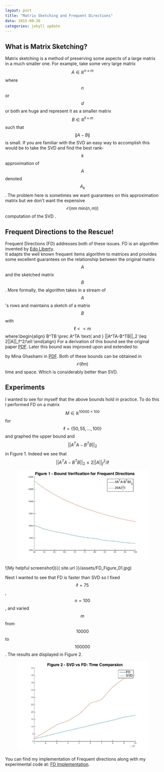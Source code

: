 ```yaml
---
layout: post
title: "Matrix Sketching and Frequent Directions"
data: 2015-09-26
categories: jekyll update
---
```

<head>
  <script type="text/javascript"
          src="http://cdn.mathjax.org/mathjax/latest/MathJax.js?config=TeX-AMS-MML_HTMLorMML">
  </script>
</head>

## **What is Matrix Sketching?**
Matrix sketching is a method of preserving some aspects of a large matrix in a much smaller one.
For example, take some very large matrix $$A \in \mathbb{R}^{n\times m}$$ where $$n$$ or $$d$$
or both are huge and represent it as a smaller matrix $$B \in \mathbb{R}^{\ell\times m}$$ such that
$$\|A - B\|$$ is small.  If you are familiar with the SVD an easy way to accomplish this would be
to take the SVD and find the best rank-$$k$$ approximation of $$A$$ denoted $$A_k$$.  The problem 
here is sometimes we want guarantees on this approximation matrix but we don't want the expensive
$$\mathcal{O}(nm\text{ min}(n,m))$$computation of the SVD .

## **Frequent Directions to the Rescue!** 
Frequent Directions (FD) addresses both of these issues.  FD is an algorithm invented by 
<a target = "_blank" href = "http://www.cs.yale.edu/homes/el327/">Edo Liberty</a>.  
It adapts the well known frequent items algorithm to matrices and provides some excellent 
guarantees on the relationship between the original matrix $$A$$ and the sketched matrix 
$$B$$.  More formally, the algorithm takes in a stream of $$A$$'s rows and maintains a
sketch of a matrix $$B$$ with $$\ell << m$$ where:\begin{align}
B^TB \prec A^TA \text{ and } ||A^TA-B^TB||_2 \leq 2||A||_f^2/\ell
\end{align}
For a derivation of this bound see the original paper <a target = "_blank" href = "http://www.cs.yale.edu/homes/el327/papers/simpleMatrixSketching.pdf">PDF</a>.
Later this bound was improved upon and extended to: 

by Mina Ghashami in <a target = "_blank" href = "http://arxiv.org/pdf/1501.01711v2.pdf">PDF</a>.
Both of these bounds can be obtained in $$\mathcal{O}(\ell m)$$ time and space.  Which is 
considerably better than SVD.

## **Experiments**
I wanted to see for myself that the above bounds hold in practice. To do this I performed FD on a matrix 
$$M\in \mathbb{R}^{10000\times 100}$$ for $$\ell = \{50, 55, ..., 100\}$$ and graphed the upper bound
and $$||A^TA-B^TB||_2$$ in Figure 1.  Indeed we see that $$||A^TA-B^TB||_2 \leq 2||A||_f^2/\ell$$

<figure class="half">
	<img src="/assets/FD_Figure_01.jpg">
</figure>

![My helpful screenshot]({{ site.url }}/assets/FD_Figure_01.jpg)

Next I wanted to see that FD is faster than SVD so I fixed $$\ell = 75$$, $$n = 100$$, and varied 
$$m$$ from $$10000$$ to $$100000$$.  The results are displayed in Figure 2.
<figure class="half">
	<img src="../assets/FD_Figure_02.jpg">
</figure>


You can find my implementation of Frequent directions along with my experimental code at:
<a target = "_blank" href = "https://github.com/nbertagnolli/FrequentDirections">FD Implementation</a>.

